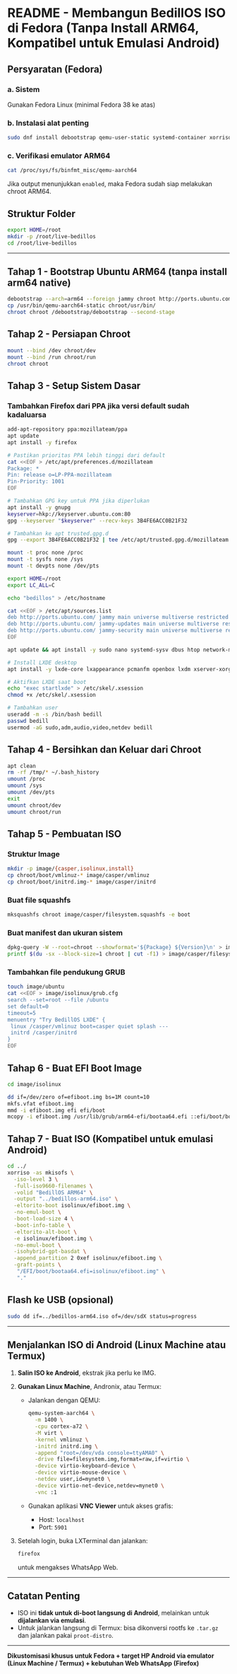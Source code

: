 # README - Membangun BedillOS ISO di Fedora (Tanpa Install ARM64, Kompatibel untuk Emulasi Android)

## Persyaratan (Fedora)

### a. Sistem

Gunakan Fedora Linux (minimal Fedora 38 ke atas)

### b. Instalasi alat penting

```bash
sudo dnf install debootstrap qemu-user-static systemd-container xorriso squashfs-tools dosfstools mtools grub2-tools xz syslinux zip unzip wget curl git nano -y
```

### c. Verifikasi emulator ARM64

```bash
cat /proc/sys/fs/binfmt_misc/qemu-aarch64
```

Jika output menunjukkan `enabled`, maka Fedora sudah siap melakukan chroot ARM64.

## Struktur Folder

```bash
export HOME=/root
mkdir -p /root/live-bedillos
cd /root/live-bedillos
```

---

## Tahap 1 - Bootstrap Ubuntu ARM64 (tanpa install arm64 native)

```bash
debootstrap --arch=arm64 --foreign jammy chroot http://ports.ubuntu.com/
cp /usr/bin/qemu-aarch64-static chroot/usr/bin/
chroot chroot /debootstrap/debootstrap --second-stage
```

## Tahap 2 - Persiapan Chroot

```bash
mount --bind /dev chroot/dev
mount --bind /run chroot/run
chroot chroot
```

## Tahap 3 - Setup Sistem Dasar

### Tambahkan Firefox dari PPA jika versi default sudah kadaluarsa

```bash
add-apt-repository ppa:mozillateam/ppa
apt update
apt install -y firefox

# Pastikan prioritas PPA lebih tinggi dari default
cat <<EOF > /etc/apt/preferences.d/mozillateam
Package: *
Pin: release o=LP-PPA-mozillateam
Pin-Priority: 1001
EOF

# Tambahkan GPG key untuk PPA jika diperlukan
apt install -y gnupg
keyserver=hkp://keyserver.ubuntu.com:80
gpg --keyserver "$keyserver" --recv-keys 3B4FE6ACC0B21F32

# Tambahkan ke apt trusted.gpg.d
gpg --export 3B4FE6ACC0B21F32 | tee /etc/apt/trusted.gpg.d/mozillateam.gpg > /dev/null
```

```bash
mount -t proc none /proc
mount -t sysfs none /sys
mount -t devpts none /dev/pts

export HOME=/root
export LC_ALL=C

echo "bedillos" > /etc/hostname

cat <<EOF > /etc/apt/sources.list
deb http://ports.ubuntu.com/ jammy main universe multiverse restricted
deb http://ports.ubuntu.com/ jammy-updates main universe multiverse restricted
deb http://ports.ubuntu.com/ jammy-security main universe multiverse restricted
EOF

apt update && apt install -y sudo nano systemd-sysv dbus htop network-manager net-tools wireless-tools locales openssh-server curl unzip zip xfce4-terminal lightdm firefox

# Install LXDE desktop
apt install -y lxde-core lxappearance pcmanfm openbox lxdm xserver-xorg

# Aktifkan LXDE saat boot
echo "exec startlxde" > /etc/skel/.xsession
chmod +x /etc/skel/.xsession

# Tambahkan user
useradd -m -s /bin/bash bedill
passwd bedill
usermod -aG sudo,adm,audio,video,netdev bedill
```

## Tahap 4 - Bersihkan dan Keluar dari Chroot

```bash
apt clean
rm -rf /tmp/* ~/.bash_history
umount /proc
umount /sys
umount /dev/pts
exit
umount chroot/dev
umount chroot/run
```

## Tahap 5 - Pembuatan ISO

### Struktur Image

```bash
mkdir -p image/{casper,isolinux,install}
cp chroot/boot/vmlinuz-* image/casper/vmlinuz
cp chroot/boot/initrd.img-* image/casper/initrd
```

### Buat file squashfs

```bash
mksquashfs chroot image/casper/filesystem.squashfs -e boot
```

### Buat manifest dan ukuran sistem

```bash
dpkg-query -W --root=chroot --showformat='${Package} ${Version}\n' > image/casper/filesystem.manifest
printf $(du -sx --block-size=1 chroot | cut -f1) > image/casper/filesystem.size
```

### Tambahkan file pendukung GRUB

```bash
touch image/ubuntu
cat <<EOF > image/isolinux/grub.cfg
search --set=root --file /ubuntu
set default=0
timeout=5
menuentry "Try BedillOS LXDE" {
 linux /casper/vmlinuz boot=casper quiet splash ---
 initrd /casper/initrd
}
EOF
```

## Tahap 6 - Buat EFI Boot Image

```bash
cd image/isolinux

dd if=/dev/zero of=efiboot.img bs=1M count=10
mkfs.vfat efiboot.img
mmd -i efiboot.img efi efi/boot
mcopy -i efiboot.img /usr/lib/grub/arm64-efi/bootaa64.efi ::efi/boot/bootaa64.efi
```

## Tahap 7 - Buat ISO (Kompatibel untuk emulasi Android)

```bash
cd ../
xorriso -as mkisofs \
  -iso-level 3 \
  -full-iso9660-filenames \
  -volid "BedillOS ARM64" \
  -output "../bedillos-arm64.iso" \
  -eltorito-boot isolinux/efiboot.img \
  -no-emul-boot \
  -boot-load-size 4 \
  -boot-info-table \
  -eltorito-alt-boot \
  -e isolinux/efiboot.img \
  -no-emul-boot \
  -isohybrid-gpt-basdat \
  -append_partition 2 0xef isolinux/efiboot.img \
  -graft-points \
   "/EFI/boot/bootaa64.efi=isolinux/efiboot.img" \
   "."
```

## Flash ke USB (opsional)

```bash
sudo dd if=../bedillos-arm64.iso of=/dev/sdX status=progress
```

---

## Menjalankan ISO di Android (Linux Machine atau Termux)

1. **Salin ISO ke Android**, ekstrak jika perlu ke IMG.
2. **Gunakan Linux Machine**, Andronix, atau Termux:

   * Jalankan dengan QEMU:

     ```bash
     qemu-system-aarch64 \
       -m 1400 \
       -cpu cortex-a72 \
       -M virt \
       -kernel vmlinuz \
       -initrd initrd.img \
       -append "root=/dev/vda console=ttyAMA0" \
       -drive file=filesystem.img,format=raw,if=virtio \
       -device virtio-keyboard-device \
       -device virtio-mouse-device \
       -netdev user,id=mynet0 \
       -device virtio-net-device,netdev=mynet0 \
       -vnc :1
     ```
   * Gunakan aplikasi **VNC Viewer** untuk akses grafis:

     * Host: `localhost`
     * Port: `5901`
3. Setelah login, buka LXTerminal dan jalankan:

   ```bash
   firefox
   ```

   untuk mengakses WhatsApp Web.

---

## Catatan Penting

* ISO ini **tidak untuk di-boot langsung di Android**, melainkan untuk **dijalankan via emulasi**.
* Untuk jalankan langsung di Termux: bisa dikonversi rootfs ke `.tar.gz` dan jalankan pakai `proot-distro`.

---

**Dikustomisasi khusus untuk Fedora + target HP Android via emulator (Linux Machine / Termux) + kebutuhan Web WhatsApp (Firefox)**

